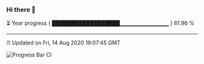 ### Hi there 👋

⏳ Year progress { ██████████████████▁▁▁▁▁▁▁▁▁▁▁▁ } 61.96 %

---

⏰ Updated on Fri, 14 Aug 2020 18:07:45 GMT

![Progress Bar CI](https://github.com/liununu/liununu/workflows/Progress%20Bar%20CI/badge.svg)
